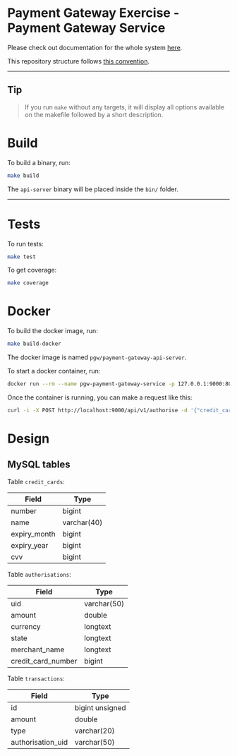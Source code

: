 # Payment Gateway Exercise - Payment Gateway Service

Please check out documentation for the whole system [here](https://github.com/gustavooferreira/pgw-docs).

This repository structure follows [this convention](https://github.com/golang-standards/project-layout).

---

## Tip

> If you run `make` without any targets, it will display all options available on the makefile followed by a short description.

# Build

To build a binary, run:

```bash
make build
```

The `api-server` binary will be placed inside the `bin/` folder.

---

# Tests

To run tests:

```bash
make test
```

To get coverage:

```bash
make coverage
```

# Docker

To build the docker image, run:

```bash
make build-docker
```

The docker image is named `pgw/payment-gateway-api-server`.

To start a docker container, run:

```bash
docker run --rm --name pgw-payment-gateway-service -p 127.0.0.1:9000:8080/tcp pgw/payment-gateway-api-server
```

Once the container is running, you can make a request like this:

```bash
curl -i -X POST http://localhost:9000/api/v1/authorise -d '{"credit_card": {"name":"customer1", "number": 4000000000000001, "expiry_month":10, "expiry_year":2030, "cvv":123}, "currency": "EUR", "amount": 10.50}'
```

# Design

## MySQL tables

Table `credit_cards`:

| Field        | Type        |
| ------------ | ----------- |
| number       | bigint      |
| name         | varchar(40) |
| expiry_month | bigint      |
| expiry_year  | bigint      |
| cvv          | bigint      |

Table `authorisations`:

| Field              | Type        |
| ------------------ | ----------- |
| uid                | varchar(50) |
| amount             | double      |
| currency           | longtext    |
| state              | longtext    |
| merchant_name      | longtext    |
| credit_card_number | bigint      |

Table `transactions`:

| Field             | Type            |
| ----------------- | --------------- |
| id                | bigint unsigned |
| amount            | double          |
| type              | varchar(20)     |
| authorisation_uid | varchar(50)     |
